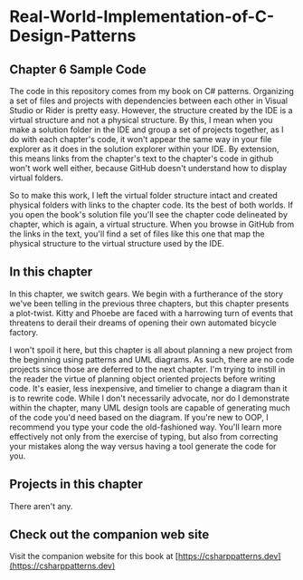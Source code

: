 ﻿# Real-World-Implementation-of-C-Design-Patterns
## Chapter 6 Sample Code
The code in this repository comes from my book on C# patterns.  Organizing a set of files and projects with dependencies between each other in Visual Studio or Rider is pretty easy.  However, the structure created by the IDE is a virtual structure and not a physical structure.  By this, I mean when you make a solution folder in the IDE and group a set of projects together, as I do with each chapter's code, it won't appear the same way in your file explorer as it does in the solution explorer within your IDE.  By extension, this means links from the chapter's text to the chapter's code in github won't work well either, because GitHub doesn't understand how to display virtual folders.

So to make this work, I left the virtual folder structure intact and created physical folders with links to the chapter code.  Its the best of both worlds.  If you open the book's solution file you'll see the chapter code delineated by chapter, which is again, a virtual structure.  When you browse in GitHub from the links in the text, you'll find a set of files like this one that map the physical structure to the virtual structure used by the IDE.

## In this chapter
In this chapter, we switch gears.  We begin with a furtherance of the story we've been telling in the previous three chapters, but this chapter presents a plot-twist.  Kitty and Phoebe are faced with a harrowing turn of events that threatens to derail their dreams of opening their own automated bicycle factory.

I won't spoil it here, but this chapter is all about planning a new project from the beginning using patterns and UML diagrams. As such, there are no code projects since those are deferred to the next chapter.  I'm trying to instill in the reader the virtue of planning object oriented projects before writing code.  It's easier, less inexpensive, and timelier to change a diagram than it is to rewrite code.  While I don't necessarily advocate, nor do I demonstrate within the chapter, many UML design tools are capable of generating much of the code you'd need based on the diagram.  If you're new to OOP, I recommend you type your code the old-fashioned way.  You'll learn more effectively not only from the exercise of typing, but also from correcting your mistakes along the way versus having a tool generate the code for you.

## Projects in this chapter
There aren't any.
## Check out the companion web site
Visit the companion website for this book at [https://csharppatterns.dev](https://csharppatterns.dev)